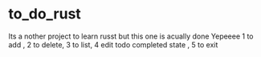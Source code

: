 # to_do_rust
Its a nother project to learn russt but this one is acually done Yepeeee
1 to add , 2 to delete, 3 to list, 4 edit todo completed state , 5 to exit
